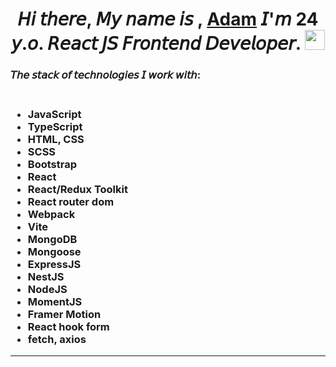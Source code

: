 <h1 align="center">𝘏𝘪 𝘵𝘩𝘦𝘳𝘦, 𝘔𝘺 𝘯𝘢𝘮𝘦 𝘪𝘴 , <a href="https://github.com/AdamTsurov" target="_blank">Adam</a> 𝘐'𝘮 24 𝘺.𝘰. 𝘙𝘦𝘢𝘤𝘵 𝘑𝘚 𝘍𝘳𝘰𝘯𝘵𝘦𝘯𝘥 𝘋𝘦𝘷𝘦𝘭𝘰𝘱𝘦𝘳.
<img src="https://github.com/blackcater/blackcater/raw/main/images/Hi.gif" height="32"/></h1>
<h3>𝘛𝘩𝘦 𝘴𝘵𝘢𝘤𝘬 𝘰𝘧 𝘵𝘦𝘤𝘩𝘯𝘰𝘭𝘰𝘨𝘪𝘦𝘴 𝘐 𝘸𝘰𝘳𝘬 𝘸𝘪𝘵𝘩:<h3>
<ul><br>
<li>JavaScript</li> 
<li>TypeScript</li> 
<li>HTML, CSS</li>
<li>SCSS</li>
<li>Bootstrap</li>
<li>React</li>
<li>React/Redux Toolkit</li>
<li>React router dom</li>
<li>Webpack</li>
<li>Vite</li>
<li>MongoDB</li>
<li>Mongoose</li>  
<li>ExpressJS</li>
<li>NestJS</li>
<li>NodeJS</li>
<li>MomentJS</li>
<li>Framer Motion</li>
<li>React hook form</li>
<li>fetch, axios</li>  
</ul>
<hr>
